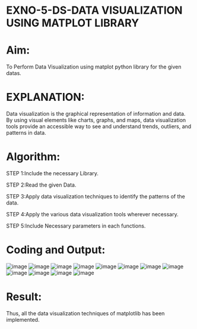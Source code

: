 # EXNO-5-DS-DATA VISUALIZATION USING MATPLOT LIBRARY

# Aim:
  To Perform Data Visualization using matplot python library for the given datas.

# EXPLANATION:
Data visualization is the graphical representation of information and data. By using visual elements like charts, graphs, and maps, data visualization tools provide an accessible way to see and understand trends, outliers, and patterns in data.

# Algorithm:
STEP 1:Include the necessary Library.

STEP 2:Read the given Data.

STEP 3:Apply data visualization techniques to identify the patterns of the data.

STEP 4:Apply the various data visualization tools wherever necessary.

STEP 5:Include Necessary parameters in each functions.

# Coding and Output:
![image](https://github.com/Gedipudidarshani/EXNO-5-DS/assets/139340574/805f00fa-9566-4ed8-a7a1-8dae2890baa4)
![image](https://github.com/Gedipudidarshani/EXNO-5-DS/assets/139340574/895ea21b-2147-4ee5-8437-40bdf87abf64)
![image](https://github.com/Gedipudidarshani/EXNO-5-DS/assets/139340574/49122db8-bf7f-407c-8753-88a59326356a)
![image](https://github.com/Gedipudidarshani/EXNO-5-DS/assets/139340574/5bb10d1f-a62e-4145-8ca7-dd0248589b9b)
![image](https://github.com/Gedipudidarshani/EXNO-5-DS/assets/139340574/2923665e-afa6-46cd-8642-83237dc2923a)
![image](https://github.com/Gedipudidarshani/EXNO-5-DS/assets/139340574/337d53f5-3424-4c15-8aef-1b2e485442e6)
![image](https://github.com/Gedipudidarshani/EXNO-5-DS/assets/139340574/65736428-5396-4f45-a831-8623347e7880)
![image](https://github.com/Gedipudidarshani/EXNO-5-DS/assets/139340574/75971668-786a-4302-862f-d275336f6573)
![image](https://github.com/Gedipudidarshani/EXNO-5-DS/assets/139340574/a741112c-2ee0-4d3a-b6d2-393e8e662faf)
![image](https://github.com/Gedipudidarshani/EXNO-5-DS/assets/139340574/5f6fcded-1d83-432c-b6bf-61cab6b72416)
![image](https://github.com/Gedipudidarshani/EXNO-5-DS/assets/139340574/cfc9f3e9-6c03-4bfa-877f-c79906a6d348)
![image](https://github.com/Gedipudidarshani/EXNO-5-DS/assets/139340574/d626b1f9-3ea0-4409-9ded-aca240bf0442)

# Result:
Thus, all the data visualization techniques of matplotlib has been implemented.
